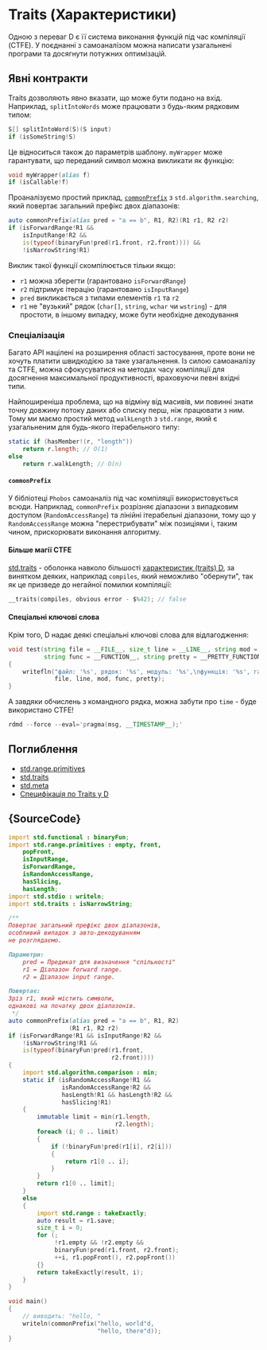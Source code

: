 # Traits (Характеристики)

Одною з переваг D є її система виконання функцій під час компіляції (CTFE).
У поєднанні з самоаналізом можна написати узагальнені програми та
досягнути потужних оптимізацій.

## Явні контракти

Traits дозволяють явно вказати, що може бути подано на вхід.
Наприклад, `splitIntoWords` може працювати з будь-яким рядковим типом:

```d
S[] splitIntoWord(S)(S input)
if (isSomeString!S)
```

Це відноситься також до параметрів шаблону. `myWrapper` може гарантувати,
що переданий символ можна викликати як функцію:

```d
void myWrapper(alias f)
if (isCallable!f)
```

Проаналізуємо простий приклад, [`commonPrefix`](https://dlang.org/phobos/std_algorithm_searching.html#.commonPrefix)
з `std.algorithm.searching`, який повертає загальний префікс двох діапазонів:

```d
auto commonPrefix(alias pred = "a == b", R1, R2)(R1 r1, R2 r2)
if (isForwardRange!R1 &&
    isInputRange!R2 &&
    is(typeof(binaryFun!pred(r1.front, r2.front)))) &&
    !isNarrowString!R1)
```

Виклик такої функції скомпілюється тільки якщо:

- `r1` можна зберегти (гарантовано `isForwardRange`)
- `r2` підтримує ітерацію (гарантовано `isInputRange`)
- `pred` викликається з типами елементів `r1` та `r2`
- `r1` не "вузький" рядок (`char[]`, `string`, `wchar` чи `wstring`) - для простоти, в іншому випадку, може бути необхідне декодування

### Спеціалізація

Багато API націлені на розширення області застосування, проте вони
не хочуть платити швидкодією за таке узагальнення.
Із силою самоаналізу та CTFE, можна сфокусуватися на методах
часу компіляції для досягнення максимальної продуктивності, враховуючи
певні вхідні типи.

Найпоширеніша проблема, що на відміну від масивів, ми повинні знати
точну довжину потоку даних або списку перш, ніж працювати з ним.
Тому ми маємо простий метод `walkLength` з `std.range`,
який є узагальненим для будь-якого ітерабельного типу:

```d
static if (hasMember!(r, "length"))
    return r.length; // O(1)
else
    return r.walkLength; // O(n)
```

#### `commonPrefix`

У бібліотеці `Phobos` самоаналіз під час компіляції використовується
всюди. Наприклад, `сommonPrefix` розрізняє діапазони з випадковим
доступом (`RandomAccessRange`) та лінійні ітерабельні діапазони, тому
що у `RandomAccessRange` можна "перестрибувати" між позиціями і, таким
чином, прискорювати виконання алгоритму.

#### Більше магії CTFE

[std.traits](https://dlang.org/phobos/std_traits.html) - оболонка навколо
більшості [характеристик (traits) D](https://dlang.org/spec/traits.html),
за винятком деяких, наприклад `compiles`, який неможливо "обернути",
так як це призведе до негайної помилки компіляції:

```d
__traits(compiles, obvious error - $%42); // false
```

#### Спеціальні ключові слова

Крім того, D надає деякі спеціальні ключові слова для відлагодження:

```d
void test(string file = __FILE__, size_t line = __LINE__, string mod = __MODULE__,
          string func = __FUNCTION__, string pretty = __PRETTY_FUNCTION__)
{
    writefln("файл: '%s', рядок: '%s', модуль: '%s',\nфункція: '%s', гарна функція: '%s'",
             file, line, mod, func, pretty);
}
```

А завдяки обчислень з командного рядка, можна забути про `time` - буде
використано CTFE!

```d
rdmd --force --eval='pragma(msg, __TIMESTAMP__);'
```

## Поглиблення

- [std.range.primitives](https://dlang.org/phobos/std_range_primitives.html)
- [std.traits](https://dlang.org/phobos/std_traits.html)
- [std.meta](https://dlang.org/phobos/std_meta.html)
- [Специфікація по Traits у D](https://dlang.org/spec/traits.html)

## {SourceCode}

```d
import std.functional : binaryFun;
import std.range.primitives : empty, front,
    popFront,
    isInputRange,
    isForwardRange,
    isRandomAccessRange,
    hasSlicing,
    hasLength;
import std.stdio : writeln;
import std.traits : isNarrowString;

/**
Повертає загальний префікс двох діапазонів,
особливий випадок з авто-декодуванням
не розглядаємо.

Параметри:
    pred = Предикат для визначення "спільності"
    r1 = Діапазон forward range.
    r2 = Діапазон input range.

Повертає:
Зріз r1, який містить символи,
однакові на початку двох діапазонів.
 */
auto commonPrefix(alias pred = "a == b", R1, R2)
                 (R1 r1, R2 r2)
if (isForwardRange!R1 && isInputRange!R2 &&
    !isNarrowString!R1 &&
    is(typeof(binaryFun!pred(r1.front,
                             r2.front))))
{
    import std.algorithm.comparison : min;
    static if (isRandomAccessRange!R1 &&
               isRandomAccessRange!R2 &&
               hasLength!R1 && hasLength!R2 &&
               hasSlicing!R1)
    {
        immutable limit = min(r1.length,
                              r2.length);
        foreach (i; 0 .. limit)
        {
            if (!binaryFun!pred(r1[i], r2[i]))
            {
                return r1[0 .. i];
            }
        }
        return r1[0 .. limit];
    }
    else
    {
        import std.range : takeExactly;
        auto result = r1.save;
        size_t i = 0;
        for (;
             !r1.empty && !r2.empty &&
             binaryFun!pred(r1.front, r2.front);
             ++i, r1.popFront(), r2.popFront())
        {}
        return takeExactly(result, i);
    }
}

void main()
{
    // виводить: "hello, "
    writeln(commonPrefix("hello, world"d,
                         "hello, there"d));
}
```
